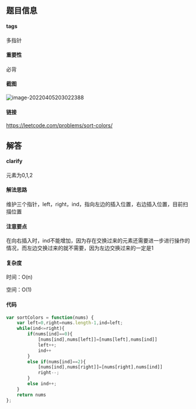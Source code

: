## 题目信息

#### tags

多指针

#### 重要性

必背

#### 截图

![image-20220405203022388](https://khanwangpic.oss-cn-beijing.aliyuncs.com/img/image-20220405203022388.png)

#### 链接

https://leetcode.com/problems/sort-colors/

## 解答

#### clarify

元素为0,1,2

#### 解法思路

维护三个指针，left，right，ind，指向左边的插入位置，右边插入位置，目前扫描位置

#### 注意要点

在向右插入时，ind不能增加，因为存在交换过来的元素还需要进一步进行操作的情况，而左边交换过来的就不需要，因为左边交换过来的一定是1

#### 复杂度

时间：O(n)

空间：O(1)

#### 代码

```javascript
var sortColors = function(nums) {
    var left=0,right=nums.length-1,ind=left;
    while(ind<=right){
        if(nums[ind]==0){
            [nums[ind],nums[left]]=[nums[left],nums[ind]]
            left++;
            ind++
        }
        else if(nums[ind]==2){
            [nums[ind],nums[right]]=[nums[right],nums[ind]]
            right--;
        }
        else ind++;
    }
    return nums
};
```





